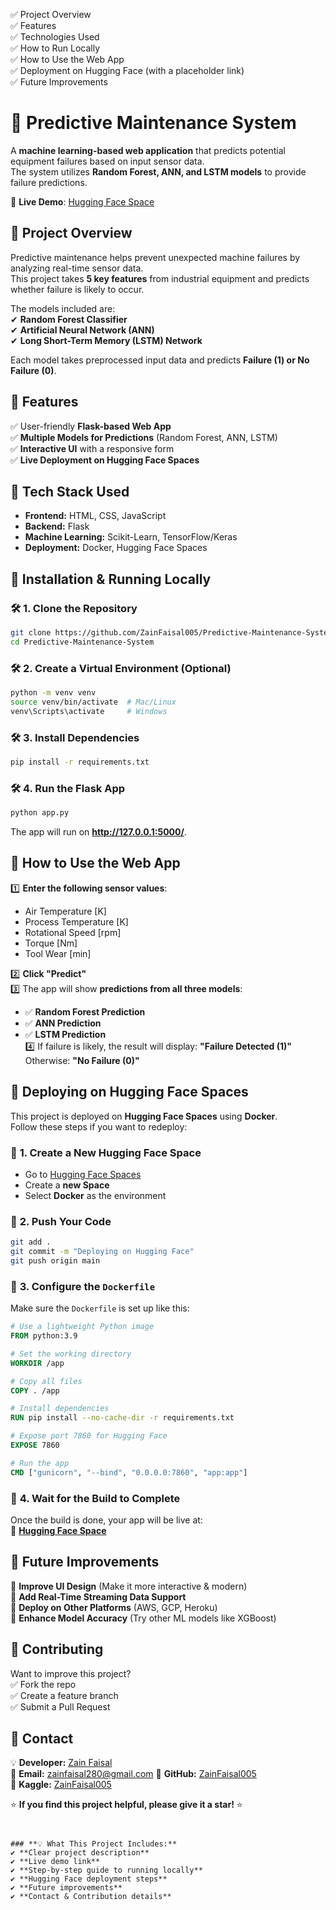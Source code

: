 ✅ Project Overview  
✅ Features  
✅ Technologies Used  
✅ How to Run Locally  
✅ How to Use the Web App  
✅ Deployment on Hugging Face (with a placeholder link)  
✅ Future Improvements  

# 🔧 Predictive Maintenance System

A **machine learning-based web application** that predicts potential equipment failures based on input sensor data.  
The system utilizes **Random Forest, ANN, and LSTM models** to provide failure predictions.  

🚀 **Live Demo**: [Hugging Face Space](https://huggingface.co/spaces/ZainFaisal/Predictive-Maintenance-System)  


## 📌 **Project Overview**
Predictive maintenance helps prevent unexpected machine failures by analyzing real-time sensor data.  
This project takes **5 key features** from industrial equipment and predicts whether failure is likely to occur.  

The models included are:  
✔ **Random Forest Classifier**  
✔ **Artificial Neural Network (ANN)**  
✔ **Long Short-Term Memory (LSTM) Network**  

Each model takes preprocessed input data and predicts **Failure (1) or No Failure (0)**.


## 📌 **Features**
✅ User-friendly **Flask-based Web App**  
✅ **Multiple Models for Predictions** (Random Forest, ANN, LSTM)  
✅ **Interactive UI** with a responsive form  
✅ **Live Deployment on Hugging Face Spaces**  


## 📌 **Tech Stack Used**
- **Frontend:** HTML, CSS, JavaScript  
- **Backend:** Flask  
- **Machine Learning:** Scikit-Learn, TensorFlow/Keras  
- **Deployment:** Docker, Hugging Face Spaces  


## 📌 **Installation & Running Locally**
### 🛠 **1. Clone the Repository**
```sh
git clone https://github.com/ZainFaisal005/Predictive-Maintenance-System.git
cd Predictive-Maintenance-System
```

### 🛠 **2. Create a Virtual Environment (Optional)**
```sh
python -m venv venv
source venv/bin/activate  # Mac/Linux
venv\Scripts\activate     # Windows
```

### 🛠 **3. Install Dependencies**
```sh
pip install -r requirements.txt
```

### 🛠 **4. Run the Flask App**
```sh
python app.py
```
The app will run on **http://127.0.0.1:5000/**.


## 📌 **How to Use the Web App**
1️⃣ **Enter the following sensor values**:
   - Air Temperature [K]  
   - Process Temperature [K]  
   - Rotational Speed [rpm]  
   - Torque [Nm]  
   - Tool Wear [min]  

2️⃣ **Click "Predict"**  
3️⃣ The app will show **predictions from all three models**:
   - ✅ **Random Forest Prediction**
   - ✅ **ANN Prediction**
   - ✅ **LSTM Prediction**  
4️⃣ If failure is likely, the result will display: **"Failure Detected (1)"**  
   Otherwise: **"No Failure (0)"**  


## 📌 **Deploying on Hugging Face Spaces**
This project is deployed on **Hugging Face Spaces** using **Docker**.  
Follow these steps if you want to redeploy:

### 🔹 **1. Create a New Hugging Face Space**
- Go to [Hugging Face Spaces](https://huggingface.co/spaces)
- Create a **new Space**
- Select **Docker** as the environment  

### 🔹 **2. Push Your Code**
```sh
git add .
git commit -m "Deploying on Hugging Face"
git push origin main
```

### 🔹 **3. Configure the `Dockerfile`**
Make sure the `Dockerfile` is set up like this:

```dockerfile
# Use a lightweight Python image
FROM python:3.9

# Set the working directory
WORKDIR /app

# Copy all files
COPY . /app

# Install dependencies
RUN pip install --no-cache-dir -r requirements.txt

# Expose port 7860 for Hugging Face
EXPOSE 7860

# Run the app
CMD ["gunicorn", "--bind", "0.0.0.0:7860", "app:app"]
```

### 🔹 **4. Wait for the Build to Complete**
Once the build is done, your app will be live at:  
🔗 **[Hugging Face Space](https://huggingface.co/spaces/ZainFaisal/Predictive-Maintenance-System)**  


## 📌 **Future Improvements**
🔹 **Improve UI Design** (Make it more interactive & modern)  
🔹 **Add Real-Time Streaming Data Support**  
🔹 **Deploy on Other Platforms** (AWS, GCP, Heroku)  
🔹 **Enhance Model Accuracy** (Try other ML models like XGBoost)  


## 📌 **Contributing**
Want to improve this project?  
✅ Fork the repo  
✅ Create a feature branch  
✅ Submit a Pull Request  


## 📌 **Contact**
💡 **Developer:** [Zain Faisal](https://www.linkedin.com/in/zain-faisal-593b05239)  
📩 **Email:** zainfaisal280@gmail.com
🔗 **GitHub:** [ZainFaisal005](https://github.com/ZainFaisal005)  
🔗 **Kaggle:** [ZainFaisal005](https://www.kaggle.com/zain280)  


⭐ **If you find this project helpful, please give it a star!** ⭐
```


### **💡 What This Project Includes:**
✔ **Clear project description**  
✔ **Live demo link**  
✔ **Step-by-step guide to running locally**  
✔ **Hugging Face deployment steps**  
✔ **Future improvements**  
✔ **Contact & Contribution details**  
